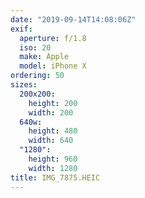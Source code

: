 ```yaml
---
date: "2019-09-14T14:08:06Z"
exif:
  aperture: f/1.8
  iso: 20
  make: Apple
  model: iPhone X
ordering: 50
sizes:
  200x200:
    height: 200
    width: 200
  640w:
    height: 480
    width: 640
  "1280":
    height: 960
    width: 1280
title: IMG_7875.HEIC
---
```

